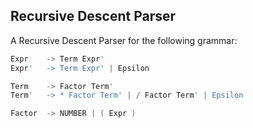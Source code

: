 ## Recursive Descent Parser ##

A Recursive Descent Parser for the following grammar:

```asm
Expr    -> Term Expr'
Expr'   -> Term Expr' | Epsilon

Term    -> Factor Term'
Term'   -> * Factor Term' | / Factor Term' | Epsilon

Factor  -> NUMBER | ( Expr )
```

